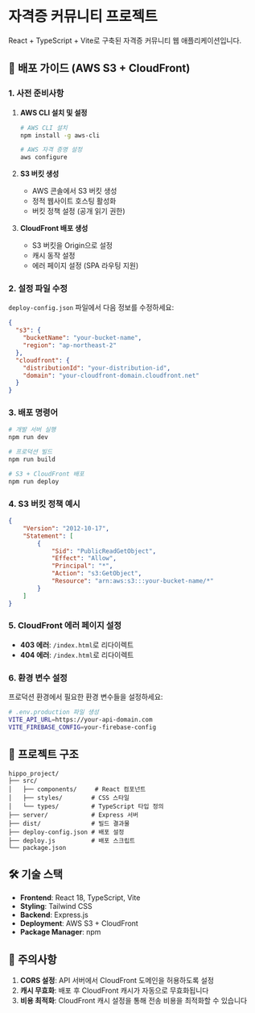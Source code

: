 # 자격증 커뮤니티 프로젝트

React + TypeScript + Vite로 구축된 자격증 커뮤니티 웹 애플리케이션입니다.

## 🚀 배포 가이드 (AWS S3 + CloudFront)

### 1. 사전 준비사항

1. **AWS CLI 설치 및 설정**
   ```bash
   # AWS CLI 설치
   npm install -g aws-cli
   
   # AWS 자격 증명 설정
   aws configure
   ```

2. **S3 버킷 생성**
   - AWS 콘솔에서 S3 버킷 생성
   - 정적 웹사이트 호스팅 활성화
   - 버킷 정책 설정 (공개 읽기 권한)

3. **CloudFront 배포 생성**
   - S3 버킷을 Origin으로 설정
   - 캐시 동작 설정
   - 에러 페이지 설정 (SPA 라우팅 지원)

### 2. 설정 파일 수정

`deploy-config.json` 파일에서 다음 정보를 수정하세요:

```json
{
  "s3": {
    "bucketName": "your-bucket-name",
    "region": "ap-northeast-2"
  },
  "cloudfront": {
    "distributionId": "your-distribution-id",
    "domain": "your-cloudfront-domain.cloudfront.net"
  }
}
```

### 3. 배포 명령어

```bash
# 개발 서버 실행
npm run dev

# 프로덕션 빌드
npm run build

# S3 + CloudFront 배포
npm run deploy
```

### 4. S3 버킷 정책 예시

```json
{
    "Version": "2012-10-17",
    "Statement": [
        {
            "Sid": "PublicReadGetObject",
            "Effect": "Allow",
            "Principal": "*",
            "Action": "s3:GetObject",
            "Resource": "arn:aws:s3:::your-bucket-name/*"
        }
    ]
}
```

### 5. CloudFront 에러 페이지 설정

- **403 에러**: `/index.html`로 리다이렉트
- **404 에러**: `/index.html`로 리다이렉트

### 6. 환경 변수 설정

프로덕션 환경에서 필요한 환경 변수들을 설정하세요:

```bash
# .env.production 파일 생성
VITE_API_URL=https://your-api-domain.com
VITE_FIREBASE_CONFIG=your-firebase-config
```

## 📁 프로젝트 구조

```
hippo_project/
├── src/
│   ├── components/     # React 컴포넌트
│   ├── styles/        # CSS 스타일
│   └── types/         # TypeScript 타입 정의
├── server/            # Express 서버
├── dist/              # 빌드 결과물
├── deploy-config.json # 배포 설정
├── deploy.js          # 배포 스크립트
└── package.json
```

## 🛠 기술 스택

- **Frontend**: React 18, TypeScript, Vite
- **Styling**: Tailwind CSS
- **Backend**: Express.js
- **Deployment**: AWS S3 + CloudFront
- **Package Manager**: npm

## 📝 주의사항

1. **CORS 설정**: API 서버에서 CloudFront 도메인을 허용하도록 설정
2. **캐시 무효화**: 배포 후 CloudFront 캐시가 자동으로 무효화됩니다
3. **비용 최적화**: CloudFront 캐시 설정을 통해 전송 비용을 최적화할 수 있습니다
